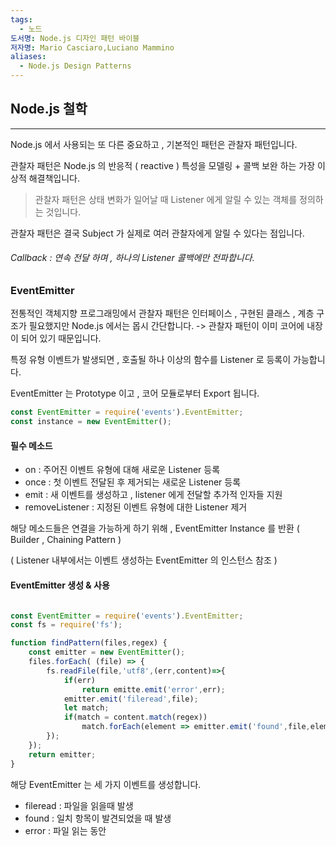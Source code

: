 ```yaml
---
tags:
  - 노드
도서명: Node.js 디자인 패턴 바이블
저자명: Mario Casciaro,Luciano Mammino
aliases:
  - Node.js Design Patterns
---
```

## Node.js 철학
------

Node.js 에서 사용되는 또 다른 중요하고 , 기본적인 패턴은 관찰자 패턴입니다.

관찰자 패턴은 Node.js 의 반응적 ( reactive ) 특성을 모델링 + 콜백 보완 하는 가장 이상적 해결책입니다.

> 관찰자 패턴은 상태 변화가 일어날 때 Listener 에게 알릴 수 있는 객체를 정의하는 것입니다.

관찰자 패턴은 결국 Subject 가 실제로 여러 관찰자에게 알릴 수 있다는 점입니다.

###### Callback : 연속 전달 하며 , 하나의 Listener 콜백에만 전파합니다.

### EventEmitter

전통적인 객체지향 프로그래밍에서 관찰자 패턴은
인터페이스 , 구현된 클래스 , 계층 구조가 필요했지만
Node.js 에서는 몹시 간단합니다.
-> 관찰자 패턴이 이미 코어에 내장이 되어 있기 때문입니다.

특정 유형 이벤트가 발생되면 , 호출될 하나 이상의 함수를 Listener 로 등록이 가능합니다.

EventEmitter 는 Prototype 이고 , 코어 모듈로부터 Export 됩니다.

```javascript
const EventEmitter = require('events').EventEmitter;
const instance = new EventEmitter();
```

#### 필수 메소드

- on : 주어진 이벤트 유형에 대해 새로운 Listener 등록
- once : 첫 이벤트 전달된 후 제거되는 새로운 Listener 등록
- emit : 새 이벤트를 생성하고 , listener 에게 전달할 추가적 인자들 지원
- removeListener : 지정된 이벤트 유형에 대한 Listener 제거

해당 메소드들은 연결을 가능하게 하기 위해 , EventEmitter Instance 를 반환 ( Builder , Chaining Pattern )

( Listener 내부에서는 이벤트 생성하는 EventEmitter 의 인스턴스 참조 )

#### EventEmitter 생성 & 사용


```javascript

const EventEmitter = require('events').EventEmitter;
const fs = require('fs');

function findPattern(files,regex) {
	const emitter = new EventEmitter();
	files.forEach( (file) => {
		fs.readFile(file,'utf8',(err,content)=>{
			if(err)
				return emitte.emit('error',err);
			emitter.emit('fileread',file);
			let match;
			if(match = content.match(regex))
				match.forEach(element => emitter.emit('found',file,element));
		});
	});
	return emitter;
}
```

해당 EventEmitter 는 세 가지 이벤트를 생성합니다.

- fileread : 파일을 읽을때 발생
- found : 일치 항목이 발견되었을 때 발생
- error : 파일 읽는 동안 
